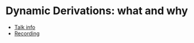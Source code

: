 # Dynamic Derivations: what and why

* [Talk info](https://talks.nixcon.org/nixcon-2023/talk/BABWGG/)
* [Recording](https://media.ccc.de/v/nixcon-2023-36394-dynamic-derivations-what-and-why)
